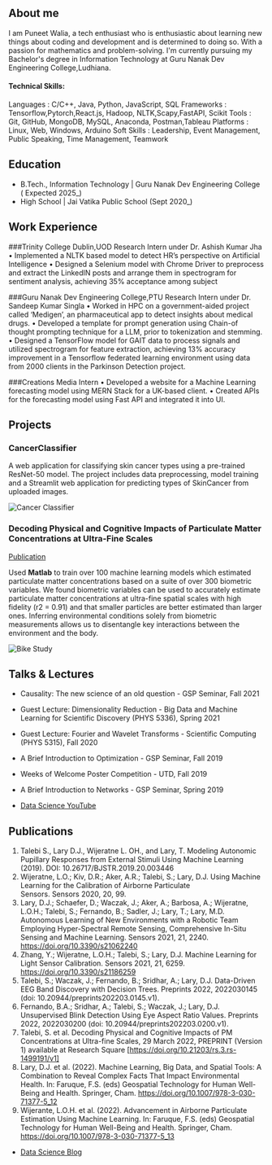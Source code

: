 ## About me
I am Puneet Walia, a tech enthusiast who is enthusiastic about learning new things about coding and development and is determined to doing so. With a passion for mathematics and problem-solving. I'm currently pursuing my Bachelor's degree in Information Technology at Guru Nanak Dev Engineering College,Ludhiana.

#### Technical Skills:
Languages : C/C++, Java, Python, JavaScript, SQL
Frameworks : Tensorflow,Pytorch,React.js, Hadoop, NLTK,Scapy,FastAPI, Scikit
Tools : Git, GitHub, MongoDB, MySQL, Anaconda, Postman,Tableau
Platforms : Linux, Web, Windows, Arduino
Soft Skills : Leadership, Event Management, Public Speaking, Time Management, Teamwork

## Education								       			 			        		
- B.Tech., Information Technology | Guru Nanak Dev Engineering College ( Expected 2025_)
- High School | Jai Vatika Public School (Sept 2020_)

## Work Experience
###Trinity College Dublin,UOD
Research Intern under Dr. Ashish Kumar Jha 
• Implemented a NLTK based model to detect HR’s perspective on Artificial Intelligence
• Designed a Selenium model with Chrome Driver to preprocess and extract the LinkedIN posts and arrange
them in spectrogram for sentiment analysis, achieving 35% acceptance among subject

###Guru Nanak Dev Engineering College,PTU 
Research Intern under Dr. Sandeep Kumar Singla
• Worked in HPC on a government-aided project called ‘Medigen’, an pharmaceutical app to detect insights about medical drugs.
• Developed a template for prompt generation using Chain-of thought prompting technique for a LLM, prior to tokenization and stemming.
• Designed a TensorFlow model for GAIT data to process signals and utilized spectrogram for feature extraction, achieving 13% accuracy improvement in a Tensorflow federated learning environment using data from 2000 clients in the Parkinson Detection project.

###Creations Media
Intern 
• Developed a website for a Machine Learning forecasting model using MERN Stack for a UK-based client.
• Created APIs for the forecasting model using Fast API and integrated it into UI.

## Projects
### CancerClassifier

A web application for classifying skin cancer types using a pre-trained ResNet-50 model. The project includes data preprocessing, model training and a Streamlit web application for predicting types of SkinCancer from uploaded images.

![Cancer Classifier](/assets/img/eeg_band_discovery.jpeg)

### Decoding Physical and Cognitive Impacts of Particulate Matter Concentrations at Ultra-Fine Scales
[Publication](https://www.mdpi.com/1424-8220/22/11/4240)

Used **Matlab** to train over 100 machine learning models which estimated particulate matter concentrations based on a suite of over 300 biometric variables. We found biometric variables can be used to accurately estimate particulate matter concentrations at ultra-fine spatial scales with high fidelity (r2 = 0.91) and that smaller particles are better estimated than larger ones. Inferring environmental conditions solely from biometric measurements allows us to disentangle key interactions between the environment and the body.

![Bike Study](/assets/img/bike_study.jpeg)

## Talks & Lectures
- Causality: The new science of an old question - GSP Seminar, Fall 2021
- Guest Lecture: Dimensionality Reduction - Big Data and Machine Learning for Scientific Discovery (PHYS 5336), Spring 2021
- Guest Lecture: Fourier and Wavelet Transforms - Scientific Computing (PHYS 5315), Fall 2020
- A Brief Introduction to Optimization - GSP Seminar, Fall 2019
- Weeks of Welcome Poster Competition - UTD, Fall 2019
- A Brief Introduction to Networks - GSP Seminar, Spring 2019

- [Data Science YouTube](https://www.youtube.com/channel/UCa9gErQ9AE5jT2DZLjXBIdA)

## Publications
1. Talebi S., Lary D.J., Wijeratne L. OH., and Lary, T. Modeling Autonomic Pupillary Responses from External Stimuli Using Machine Learning (2019). DOI: 10.26717/BJSTR.2019.20.003446
2. Wijeratne, L.O.; Kiv, D.R.; Aker, A.R.; Talebi, S.; Lary, D.J. Using Machine Learning for the Calibration of Airborne Particulate Sensors. Sensors 2020, 20, 99.
3. Lary, D.J.; Schaefer, D.; Waczak, J.; Aker, A.; Barbosa, A.; Wijeratne, L.O.H.; Talebi, S.; Fernando, B.; Sadler, J.; Lary, T.; Lary, M.D. Autonomous Learning of New Environments with a Robotic Team Employing Hyper-Spectral Remote Sensing, Comprehensive In-Situ Sensing and Machine Learning. Sensors 2021, 21, 2240. https://doi.org/10.3390/s21062240
4. Zhang, Y.; Wijeratne, L.O.H.; Talebi, S.; Lary, D.J. Machine Learning for Light Sensor Calibration. Sensors 2021, 21, 6259. https://doi.org/10.3390/s21186259
5. Talebi, S.; Waczak, J.; Fernando, B.; Sridhar, A.; Lary, D.J. Data-Driven EEG Band Discovery with Decision Trees. Preprints 2022, 2022030145 (doi: 10.20944/preprints202203.0145.v1).
6. Fernando, B.A.; Sridhar, A.; Talebi, S.; Waczak, J.; Lary, D.J. Unsupervised Blink Detection Using Eye Aspect Ratio Values. Preprints 2022, 2022030200 (doi: 10.20944/preprints202203.0200.v1).
7. Talebi, S. et al. Decoding Physical and Cognitive Impacts of PM Concentrations at Ultra-fine Scales, 29 March 2022, PREPRINT (Version 1) available at Research Square [https://doi.org/10.21203/rs.3.rs-1499191/v1]
8. Lary, D.J. et al. (2022). Machine Learning, Big Data, and Spatial Tools: A Combination to Reveal Complex Facts That Impact Environmental Health. In: Faruque, F.S. (eds) Geospatial Technology for Human Well-Being and Health. Springer, Cham. https://doi.org/10.1007/978-3-030-71377-5_12
9. Wijerante, L.O.H. et al. (2022). Advancement in Airborne Particulate Estimation Using Machine Learning. In: Faruque, F.S. (eds) Geospatial Technology for Human Well-Being and Health. Springer, Cham. https://doi.org/10.1007/978-3-030-71377-5_13

- [Data Science Blog](https://medium.com/@shawhin)
